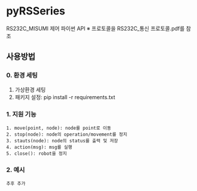 # pyRSSeries
RS232C_MISUMI 제어 파이썬 API ※ 프로토콜을 RS232C_통신 프로토콜.pdf를 참조

## 사용방법
### 0. 환경 세팅
1. 가상환경 세팅
2. 패키지 설정: pip install -r requirements.txt

### 1. 지원 기능
    1. move(point, node): node를 point로 이동
    2. stop(node): node의 operation/movement를 정지
    3. stauts(node): node의 status를 출력 및 저장
    4. action(msg): msg를 실행
    5. close(): robot을 정지

### 2. 예시
    추후 추가